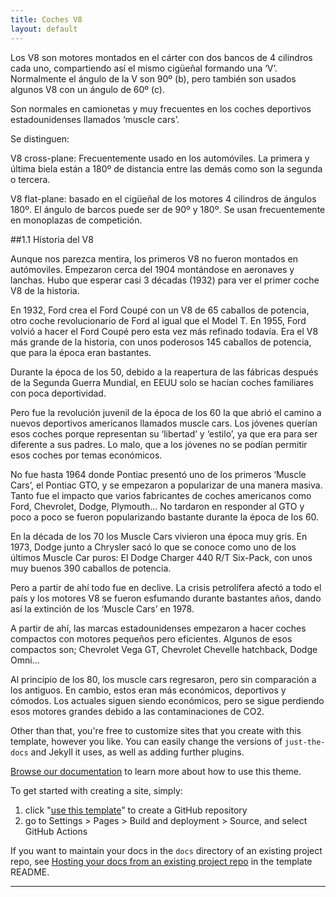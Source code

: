 ```yaml
---
title: Coches V8  
layout: default
---
```


Los V8 son motores montados en el cárter con dos bancos de 4 cilindros cada uno, compartiendo así el mismo cigüeñal formando una ‘V’.
Normalmente el ángulo de la V son 90º (b), pero también son usados algunos V8 con un ángulo de 60º (c).

Son normales en camionetas y muy frecuentes en los coches deportivos estadounidenses llamados ‘muscle cars’.

Se distinguen:

V8 cross-plane: Frecuentemente usado en los automóviles. La primera y última biela están a 180º de distancia entre las demás como son la segunda o tercera.

V8 flat-plane: basado en el cigüeñal de los motores 4 cilindros de ángulos 180º. El ángulo de barcos puede ser de 90º y 180º. Se usan frecuentemente en monoplazas de competición.

##1.1 Historia del V8

Aunque nos parezca mentira, los primeros V8 no fueron montados en autómoviles. Empezaron cerca del 1904 montándose en aeronaves y lanchas. Hubo que esperar casi 3 décadas (1932) para ver el primer coche V8 de la historia.

En 1932, Ford crea el Ford Coupé con un V8 de 65 caballos de potencia, otro coche revolucionario de Ford al igual que el Model T.
En 1955, Ford volvió a hacer el Ford Coupé pero esta vez más refinado todavía. Era el V8 más grande de la historia, con unos poderosos 145 caballos de potencia, que para la época eran bastantes.

Durante la época de los 50, debido a la reapertura de las fábricas después de la Segunda Guerra Mundial, en EEUU solo se hacían coches familiares con poca deportividad.

Pero fue la revolución juvenil de la época de los 60 la que abrió el camino a nuevos deportivos americanos llamados muscle cars.
Los jóvenes querían esos coches porque representan su ‘libertad’ y ‘estilo’, ya que era para ser diferente a sus padres. Lo malo, que a los jóvenes no se podían permitir esos coches por temas económicos. 

No fue hasta 1964 donde Pontiac presentó uno de los primeros ‘Muscle Cars’, el Pontiac GTO, y se empezaron a popularizar de una manera masiva. Tanto fue el impacto que varios fabricantes de coches americanos como Ford, Chevrolet, Dodge, Plymouth… No tardaron en responder al GTO y poco a poco se fueron popularizando bastante durante la época de los 60.

En la década de los 70 los Muscle Cars vivieron una época muy gris. En 1973, Dodge junto a Chrysler  sacó lo que se conoce como uno de los últimos Muscle Car puros: El Dodge Charger 440 R/T Six-Pack, con unos muy buenos 390 caballos de potencia.

Pero a partir de ahí todo fue en declive. La crisis petrolífera afectó a todo el país y los motores V8 se fueron esfumando durante bastantes años, dando así la extinción de los ‘Muscle Cars’ en 1978.

A partir de ahí, las marcas estadounidenses empezaron a hacer coches compactos con motores pequeños pero eficientes.
Algunos de esos compactos son; Chevrolet Vega GT, Chevrolet Chevelle hatchback, Dodge Omni…

Al principio de los 80, los muscle cars regresaron, pero sin comparación a los antiguos. En cambio, estos eran más económicos, deportivos y cómodos. Los actuales siguen siendo económicos, pero se sigue perdiendo esos motores grandes debido a las contaminaciones de CO2.



Other than that, you're free to customize sites that you create with this template, however you like. You can easily change the versions of `just-the-docs` and Jekyll it uses, as well as adding further plugins.

[Browse our documentation][Just the Docs] to learn more about how to use this theme.

To get started with creating a site, simply:

1. click "[use this template]" to create a GitHub repository
2. go to Settings > Pages > Build and deployment > Source, and select GitHub Actions

If you want to maintain your docs in the `docs` directory of an existing project repo, see [Hosting your docs from an existing project repo](https://github.com/just-the-docs/just-the-docs-template/blob/main/README.md#hosting-your-docs-from-an-existing-project-repo) in the template README.

----

[^1]: [It can take up to 10 minutes for changes to your site to publish after you push the changes to GitHub](https://docs.github.com/en/pages/setting-up-a-github-pages-site-with-jekyll/creating-a-github-pages-site-with-jekyll#creating-your-site).

[Just the Docs]: https://just-the-docs.github.io/just-the-docs/
[GitHub Pages]: https://docs.github.com/en/pages
[README]: https://github.com/just-the-docs/just-the-docs-template/blob/main/README.md
[Jekyll]: https://jekyllrb.com
[GitHub Pages / Actions workflow]: https://github.blog/changelog/2022-07-27-github-pages-custom-github-actions-workflows-beta/
[use this template]: https://github.com/just-the-docs/just-the-docs-template/generate
